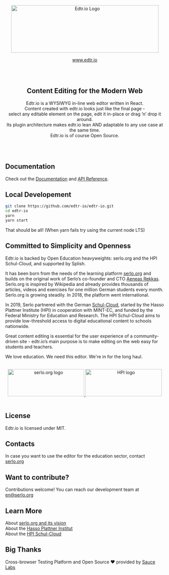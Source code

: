 <p><br></p>
<p align="center">
<a href="https://edtr.io">
<img src="README_files/edtr-io.gif" alt="Edtr.io Logo" width="467" height="150">
</a>
</p>
<p align="center">
<a href="https://edtr.io">www.edtr.io</a>
</p>
<br><br></p>

<h2 align="center">Content Editing for the Modern Web</h2>

<p align="center">
Edtr.io is a WYSIWYG in-line web editor written in React.<br>
Content created with edtr.io looks just like the final page -<br>
select any editable element on the page, edit it in-place or drag ’n’ drop it around.<br>
Its plugin architecture makes edtr.io lean AND adaptable to any use case at the same time.<br>
Edtr.io is of course Open Source.
</p>
<p><br><br></p>

## Documentation

Check out the [Documentation](https://edtr.io/docs/getting-started) and [API Reference](https://edtr.io/api).

## Local Developement

```bash
git clone https://github.com/edtr-io/edtr-io.git
cd edtr-io
yarn
yarn start
```

That should be all!
(When yarn fails try using the current node LTS)

## Committed to Simplicity and Openness

Edtr.io is backed by Open Education heavyweights: serlo.org and the HPI Schul-Cloud, and supported by Splish.

It has been born from the needs of the learning platform [serlo.org](https://serlo.org/) and builds on the original work of Serlo’s co-founder and CTO [Aeneas Rekkas](https://github.com/aeneasr). Serlo.org is inspired by Wikipedia and already provides thousands of articles, videos and exercises for one million German students every month. Serlo.org is growing steadily. In 2018, the platform went international.

In 2019, Serlo partnered with the German [Schul-Cloud](https://hpi.de/en/open-campus/hpi-initiatives/schul-cloud.html), started by the Hasso Plattner Institute (HPI) in cooperation with MINT-EC, and funded by the Federal Ministry for Education and Research. The HPI Schul-Cloud aims to provide low-threshold access to digital educational content to schools nationwide.

Great content editing is essential for the user experience of a community-driven site - edtr.io’s main purpose is to make editing on the web easy for students and teachers.

We love education. We need this editor. We're in for the long haul.

<p align="center">
	<br>
	<a href="https://serlo.org/">
		<img src="README_files/serlo.svg" alt="serlo.org logo" width="242" height="86">
	</a>
	<a href="https://hpi.de/">
		<img src="README_files/hpi.svg" alt="HPI logo" width="242" height="86">
	</a>
	<br><br>
</p>

## License

Edtr.io is licensed under MIT.

## Contacts

In case you want to use the editor for the education sector, contact [serlo.org](mailto:en@serlo.org)

## Want to contribute?

Contributions welcome!
You can reach our development team at [en@serlo.org](mailto:en@serlo.org)

## Learn More

About [serlo.org and its vision](https://en.serlo.org/serlo)\
About the [Hasso Plattner Institut](https://hpi.de/en/the-hpi/overview.html)\
About the [HPI Schul-Cloud](https://hpi.de/en/open-campus/hpi-initiatives/schul-cloud.html)

## Big Thanks

Cross-browser Testing Platform and Open Source ❤️ provided by [Sauce Labs](https://saucelabs.com)
